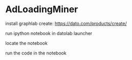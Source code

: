# AdLoadingMiner

install graphlab create: https://dato.com/products/create/

run ipython notebook in datolab launcher

locate the notebook

run the code in the notebook

